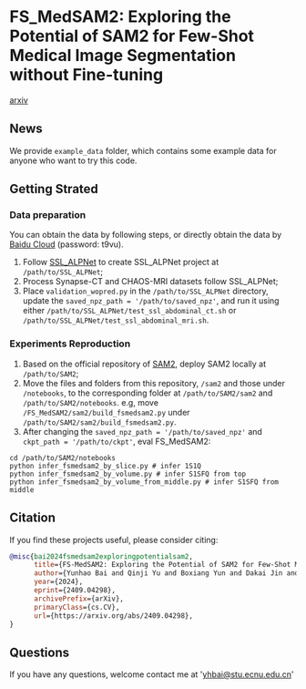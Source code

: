 # FS_MedSAM2: Exploring the Potential of SAM2 for Few-Shot Medical Image Segmentation without Fine-tuning

[arxiv](https://arxiv.org/abs/2409.04298)

## News

We provide `example_data` folder, which contains some example data for anyone who want to try this code.


## Getting Strated

### Data preparation

You can obtain the data by following steps, or directly obtain the data by [Baidu Cloud](https://pan.baidu.com/s/1DPqK3Qps0h5ZU2EzD1kSwg?pwd=t9vu) (password: t9vu).

1. Follow [SSL_ALPNet]([https://github.com/zmcheng9/GMRD](https://github.com/cheng-01037/Self-supervised-Fewshot-Medical-Image-Segmentation/tree/2f2a22b74890cb9ad5e56ac234ea02b9f1c7a535)) to create SSL_ALPNet project at  `/path/to/SSL_ALPNet`;
2. Process Synapse-CT and CHAOS-MRI datasets follow SSL_ALPNet;
3. Place `validation_wopred.py` in the `/path/to/SSL_ALPNet` directory, update the `saved_npz_path = '/path/to/saved_npz'`, and run it using either `/path/to/SSL_ALPNet/test_ssl_abdominal_ct.sh` or `/path/to/SSL_ALPNet/test_ssl_abdominal_mri.sh`.

### Experiments Reproduction

1. Based on the official repository of [SAM2](https://github.com/facebookresearch/segment-anything-2), deploy SAM2 locally at `/path/to/SAM2`;
2. Move the files and folders from this repository, `/sam2` and those under `/notebooks`, to the corresponding folder at `/path/to/SAM2/sam2` and `/path/to/SAM2/notebooks`. e.g, move `/FS_MedSAM2/sam2/build_fsmedsam2.py` under `/path/to/SAM2/sam2/build_fsmedsam2.py`.
3. After changing the `saved_npz_path = '/path/to/saved_npz'` and `ckpt_path = '/path/to/ckpt'`, eval FS_MedSAM2:
```
cd /path/to/SAM2/notebooks
python infer_fsmedsam2_by_slice.py # infer 1S1Q
python infer_fsmedsam2_by_volume.py # infer S1SFQ from top
python infer_fsmedsam2_by_volume_from_middle.py # infer S1SFQ from middle
```

## Citation

If you find these projects useful, please consider citing:

```bibtex
@misc{bai2024fsmedsam2exploringpotentialsam2,
      title={FS-MedSAM2: Exploring the Potential of SAM2 for Few-Shot Medical Image Segmentation without Fine-tuning}, 
      author={Yunhao Bai and Qinji Yu and Boxiang Yun and Dakai Jin and Yingda Xia and Yan Wang},
      year={2024},
      eprint={2409.04298},
      archivePrefix={arXiv},
      primaryClass={cs.CV},
      url={https://arxiv.org/abs/2409.04298}, 
}

```


## Questions
If you have any questions, welcome contact me at 'yhbai@stu.ecnu.edu.cn'
